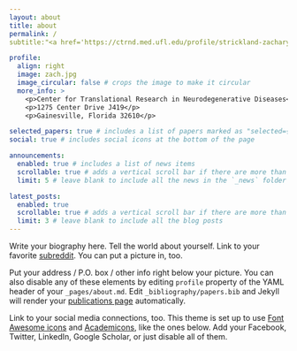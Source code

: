 ```yaml
---
layout: about
title: about
permalink: /
subtitle:"<a href='https://ctrnd.med.ufl.edu/profile/strickland-zachary/'>Affiliations</a>. Address. Contacts. Motto. Etc."

profile:
  align: right
  image: zach.jpg
  image_circular: false # crops the image to make it circular
  more_info: >
    <p>Center for Translational Research in Neurodegenerative Diseases</p>
    <p>1275 Center Drive J419</p>
    <p>Gainesville, Florida 32610</p>

selected_papers: true # includes a list of papers marked as "selected={true}"
social: true # includes social icons at the bottom of the page

announcements:
  enabled: true # includes a list of news items
  scrollable: true # adds a vertical scroll bar if there are more than 3 news items
  limit: 5 # leave blank to include all the news in the `_news` folder

latest_posts:
  enabled: true
  scrollable: true # adds a vertical scroll bar if there are more than 3 new posts items
  limit: 3 # leave blank to include all the blog posts
---
```


Write your biography here. Tell the world about yourself. Link to your favorite [subreddit](http://reddit.com). You can put a picture in, too. 

Put your address / P.O. box / other info right below your picture. You can also disable any of these elements by editing `profile` property of the YAML header of your `_pages/about.md`. Edit `_bibliography/papers.bib` and Jekyll will render your [publications page](/al-folio/publications/) automatically.

Link to your social media connections, too. This theme is set up to use [Font Awesome icons](https://fontawesome.com/) and [Academicons](https://jpswalsh.github.io/academicons/), like the ones below. Add your Facebook, Twitter, LinkedIn, Google Scholar, or just disable all of them.

